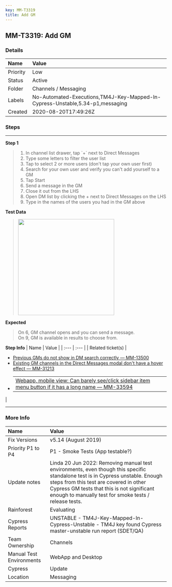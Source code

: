 ```yaml
---
key: MM-T3319
title: Add GM
---
```


## MM-T3319: Add GM

### Details

| Name     | Value                                                                         |
| :------- | :---------------------------------------------------------------------------- |
| Priority | Low                                                                           |
| Status   | Active                                                                        |
| Folder   | Channels / Messaging                                                          |
| Labels   | No-Automated-Executions,TM4J-Key-Mapped-In-Cypress-Unstable,5.34-p1,messaging |
| Created  | 2020-08-20T17:49:26Z                                                          |

### Steps

<hr/>

**Step 1**

> <article><ol><li>In channel list drawer, tap `+` next to Direct Messages</li><li>Type some letters to filter the user list</li><li>Tap to select 2 or more users (don't tap your own user first)</li><li>Search for your own user and verify you can't add yourself to a GM</li><li>Tap Start</li><li>Send a message in the GM</li><li>Close it out from the LHS</li><li>Open DM list by clicking the + next to Direct Messages on the LHS</li><li>Type in the names of the users you had in the GM above</li></ol></article>

**Test Data**

> <article><a href="http://%3Cimg%20src=%22https%3A//smartbear-tm4j-prod-us-west-2-attachment-rich-text.s3.us-west-2.amazonaws.com/embedded-f3277290f945470c4add5d21ef3dc7ca7b74388fc7152bfb6b99ae58c66a95a8-1597934956921-1597934956921.png%22%20class=%22fr-fic%20fr-dii%22%3E"><img src="https://smartbear-tm4j-prod-us-west-2-attachment-rich-text.s3.us-west-2.amazonaws.com/embedded-f3277290f945470c4add5d21ef3dc7ca7b74388fc7152bfb6b99ae58c66a95a8-1607079620700-1607079620700.png" style="width:300px" class="fr-fil fr-dib" /></a></article>

**Expected**

> <article>On 6, GM channel opens and you can send a message.<br />On 9, GM is available in results to choose from.</article>

**Step Info**
| Name | Value |
| :--- | :--- |
| Related ticket(s) | <ul><li><a href="https://mattermost.atlassian.net/browse/MM-13500">Previous GMs do not show in DM search correctly — MM-13500</a></li><li><a href="https://mattermost.atlassian.net/browse/MM-31213">Existing GM channels in the Direct Messages modal don't have a hover effect — MM-31213</a></li><li><table><tbody><tr><td><a href="https://mattermost.atlassian.net/browse/MM-33594">Webapp, mobile view: Can barely see/click sidebar item menu button if it has a long name — MM-33594</a></td></tr></tbody></table></li></ul> |

<hr/>

### More Info

| Name                     | Value                                                                                                                                                                                                                                                                           |
| :----------------------- | :------------------------------------------------------------------------------------------------------------------------------------------------------------------------------------------------------------------------------------------------------------------------------ |
| Fix Versions             | v5.14 (August 2019)                                                                                                                                                                                                                                                             |
| Priority P1 to P4        | P1 - Smoke Tests (App testable?)                                                                                                                                                                                                                                                |
| Update notes             | Linda 20 Jun 2022: Removing manual test environments, even though this specific standalone test is in Cypress unstable. Enough steps from this test are covered in other Cypress GM tests that this is not significant enough to manually test for smoke tests / release tests. |
| Rainforest               | Evaluating                                                                                                                                                                                                                                                                      |
| Cypress Reports          | UNSTABLE - TM4J-Key-Mapped-In-Cypress-Unstable - TM4J key found Cypress master-unstable run report (SDET/QA)                                                                                                                                                                    |
| Team Ownership           | Channels                                                                                                                                                                                                                                                                        |
| Manual Test Environments | WebApp and Desktop                                                                                                                                                                                                                                                              |
| Cypress                  | Update                                                                                                                                                                                                                                                                          |
| Location                 | Messaging                                                                                                                                                                                                                                                                       |
